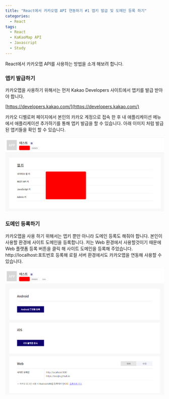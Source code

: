 ```yaml
---
title: "React에서 카카오맵 API 연동하기 #1 앱키 발급 및 도메인 등록 하기"
categories:
  - React
tags:
  - React
  - KaKaoMap API
  - Javascript
  - Study
---
```


React에서 카카오맵 API를 사용하는 방법을 소개 해보려 합니다.

### 앱키 발급하기
카카오맵을 사용하기 위해서는 먼저 Kakao Developers 사이트에서 앱키를 발급 받아야 합니다.

[https://developers.kakao.com/](https://developers.kakao.com/)

카카오 디벨로퍼 페이지에서 본인의 카카오 계정으로 접속 한 후 내 애플리케이션 메뉴에서 애플리케이션 추가하기를 통해 앱키 발급을 할 수 있습니다.
아래 이미지 처럼 발급 된 앱키들을 확인 할 수 있습니다.

![카카오맵 앱키 발급받기](/assets/images/kakao-appkey.jpg)

### 도메인 등록하기
카카오맵을 사용 하기 위해서는 앱키 뿐만 아니라 도메인 등록도 해줘야 합니다. 본인이 사용할 환경에 사이트 도메인을 등록합니다.
저는 Web 환경에서 사용할것이기 때문에 Web 플랫폼 등록 버튼을 클릭 해 사이트 도메인을 등록해 주었습니다.
http://localhost:포트번호 등록해 로컬 서버 환경에서도 카카오맵을 연동해 사용할 수 있습니다.

![카카오맵 도메인 등록하기](/assets/images/kakao-domain.jpg)